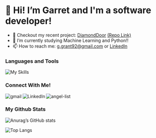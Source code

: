 # 👋 Hi! I’m Garret and I'm a software developer!
- 💎 Checkout my recent project: [DiamondDoor](https://diamond-door.herokuapp.com/) [(Repo Link)](https://github.com/garretdgrant/diamond_door)
- 🐍 I’m currently studying Machine Learning and Python!!
- 📫 How to reach me: [g.grant92@gmail.com](mailto::g.grant92@gmail.com) or [LinkedIn](https://www.linkedin.com/in/garret-d-grant/)



### Languages and Tools
![My Skills](https://skillicons.dev/icons?i=ruby,js,py,react,rails,redux,mongo,postgres,express,git,github,html,css)


### Connect With Me!
[<img align="left" alt="gmail" src="https://img.shields.io/badge/Gmail-D14836?style=for-the-badge&logo=gmail&logoColor=white" />](mailto:g.grant92@gmail.com) 
[<img align="left" alt="LinkedIn" src="https://img.shields.io/badge/LinkedIn-0077B5?style=for-the-badge&logo=linkedin&logoColor=white" />](https://www.linkedin.com/in/garret-d-grant/) [<img align="left" alt="angel-list" src="https://img.shields.io/badge/AngelList-000000?style=for-the-badge&logo=AngelList&logoColor=white" />](https://angel.co/u/garret-diego-grant)<br/>



### My Github Stats

![Anurag’s GitHub stats](https://github-readme-stats.vercel.app/api?username=garretdgrant&show_icons=true&theme=radical&hide=issues)

![Top Langs](https://github-readme-stats.vercel.app/api/top-langs/?username=garretdgrant&layout=compact&theme=radical)

<!---
jayreddy040-510/jayreddy040-510 is a ✨ special ✨ repository because its `README.md` (this file) appears on your GitHub profile.
You can click the Preview link to take a look at your changes.
--->

<!--
**garretdgrant/garretdgrant** is a ✨ _special_ ✨ repository because its `README.md` (this file) appears on your GitHub profile.

Here are some ideas to get you started:

- 🔭 I’m currently working on ...
- 🌱 I’m currently learning ...
- 👯 I’m looking to collaborate on ...
- 🤔 I’m looking for help with ...
- 💬 Ask me about ...
- 📫 How to reach me: ...
- 😄 Pronouns: ...
- ⚡ Fun fact: ...
-->
